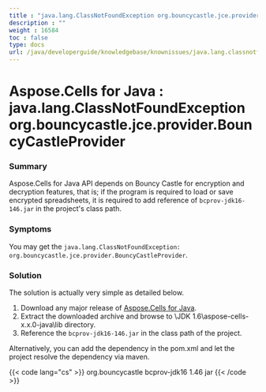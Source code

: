 ```yaml
---
title : "java.lang.ClassNotFoundException org.bouncycastle.jce.provider.BouncyCastleProvider" 
description : "" 
weight : 16584 
toc : false
type: docs
url: /java/developerguide/knowledgebase/knownissues/java.lang.classnotfoundexception+org.bouncycastle.jce.provider.bouncycastleprovider/
---
```


# Aspose.Cells for Java : java.lang.ClassNotFoundException org.bouncycastle.jce.provider.BouncyCastleProvider


### Summary

Aspose.Cells for Java API depends on Bouncy Castle for encryption and decryption features, that is; if the program is required to load or save encrypted spreadsheets, it is required to add reference of `bcprov-jdk16-146.jar` in the project's class path.

### Symptoms

You may get the `java.lang.ClassNotFoundException: org.bouncycastle.jce.provider.BouncyCastleProvider`.

### Solution

The solution is actually very simple as detailed below.

1.  Download any major release of [Aspose.Cells for Java](http://www.aspose.com/downloads/cells/java).
2.  Extract the downloaded archive and browse to \\JDK 1.6\\aspose-cells-x.x.0-java\\lib directory.
3.  Reference the `bcprov-jdk16-146.jar` in the class path of the project.

Alternatively, you can add the dependency in the pom.xml and let the project resolve the dependency via maven.

{{< code lang="cs" >}}
<dependencies>
	<dependency>
		<groupId>org.bouncycastle</groupId>
		<artifactId>bcprov-jdk16</artifactId>
		<version>1.46</version>
		<type>jar</type>
	</dependency>
</dependencies>
{{< /code >}}

